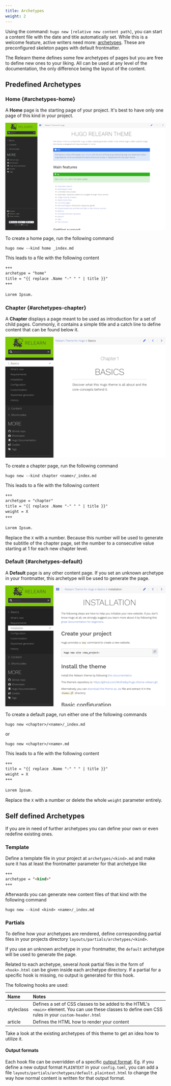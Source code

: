 ```yaml
---
title: Archetypes
weight: 2
---
```


Using the command: `hugo new [relative new content path]`, you can start a content file with the date and title automatically set. While this is a welcome feature, active writers need more: [archetypes](https://gohugo.io/content/archetypes/). These are preconfigured skeleton pages with default frontmatter.

The Relearn theme defines some few archetypes of pages but you are free to define new ones to your liking. All can be used at any level of the documentation, the only difference being the layout of the content.

## Predefined Archetypes

### Home {#archetypes-home}

A **Home** page is the starting page of your project. It's best to have only one page of this kind in your project.

![Home page](pages-home.png?classes=shadow&width=60pc)

To create a home page, run the following command

```shell
hugo new --kind home _index.md
```

This leads to a file with the following content

```markdown
+++
archetype = "home"
title = "{{ replace .Name "-" " " | title }}"
+++

Lorem Ipsum.
```

### Chapter {#archetypes-chapter}

A **Chapter** displays a page meant to be used as introduction for a set of child pages. Commonly, it contains a simple title and a catch line to define content that can be found below it.

![Chapter page](pages-chapter.png?classes=shadow&width=60pc)

To create a chapter page, run the following command

```shell
hugo new --kind chapter <name>/_index.md
```

This leads to a file with the following content

```markdown
+++
archetype = "chapter"
title = "{{ replace .Name "-" " " | title }}"
weight = X
+++

Lorem Ipsum.
```

Replace the `X` with a number. Because this number will be used to generate the subtitle of the chapter page, set the number to a consecutive value starting at 1 for each new chapter level.

### Default {#archetypes-default}

A **Default** page is any other content page. If you set an unknown archetype in your frontmatter, this archetype will be used to generate the page.

![Default page](pages-default.png?classes=shadow&width=60pc)

To create a default page, run either one of the following commands

```shell
hugo new <chapter>/<name>/_index.md
```

or

```shell
hugo new <chapter>/<name>.md
```

This leads to a file with the following content

```markdown
+++
title = "{{ replace .Name "-" " " | title }}"
weight = X
+++

Lorem Ipsum.
```

Replace the `X` with a number or delete the whole `weight` parameter entirely.

## Self defined Archetypes

If you are in need of further archetypes you can define your own or even redefine existing ones.

### Template

Define a template file in your project at `archetypes/<kind>.md` and make sure it has at least the frontmatter parameter for that archetype like

````markdown
+++
archetype = "<kind>"
+++
````

Afterwards you can generate new content files of that kind with the following command

```shell
hugo new --kind <kind> <name>/_index.md
```

### Partials

To define how your archetypes are rendered, define corresponding partial files in your projects directory `layouts/partials/archetypes/<kind>`.

If you use an unknown archetype in your frontmatter, the `default` archetype will be used to generate the page.

Related to each archetype, several _hook_ partial files in the form of `<hook>.html` can be given inside each archetype directory. If a partial for a specific hook is missing, no output is generated for this hook.

The following hooks are used:

| Name                 | Notes       |
|:---------------------|:------------|
| styleclass           | Defines a set of CSS classes to be added to the HTML's `<main>` element. You can use these classes to define own CSS rules in your `custom-header.html` |
| article              | Defines the HTML how to render your content |

Take a look at the existing archetypes of this theme to get an idea how to utilize it.

#### Output formats

Each hook file can be overridden of a specific [output format](https://gohugo.io/templates/output-formats/). Eg. if you define a new output format `PLAINTEXT` in your `config.toml`, you can add a file `layouts/partials/archetypes/default.plaintext.html` to change the way how normal content is written for that output format.
